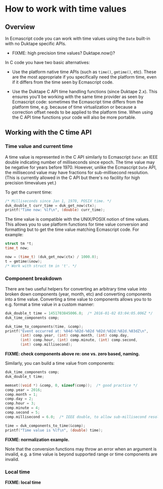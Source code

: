# How to work with time values

## Overview

In Ecmascript code you can work with time values using the `Date` built-in with
no Duktape specific APIs.

* FIXME: high precision time values? Duktape.now()?

In C code you have two basic alternatives:

* Use the platform native time APIs (such as ``time()``, ``gmtime()``, etc).
  These are the most appropriate if you specifically need the platform time,
  even if it differs from the time seen by Ecmascript code.

* Use the Duktape C API time handling functions (since Duktape 2.x).  This
  ensures you'll be working with the same time provider as seen by Ecmascript
  code: sometimes the Ecmascript time differs from the platform time, e.g.
  because of time virtualization or because a correction offset needs to be
  applied to the platform time.  When using the C API time functions your code
  will also be more portable.

## Working with the C time API

### Time value and current time

A time value is represented in the C API similarly to Ecmascript `Date`:
an IEEE double indicating number of milliseconds since epoch.  The time
value may be negative for years before 1970.  However, unlike the Ecmascript
`Date` API, the millisecond value may have fractions for sub-millisecond
resolution.  (This is currently allowed in the C API but there's no facility
for high precision timevalues yet.)

To get the current time:

```c
/* Milliseconds since Jan 1, 1970, POSIX time. */
duk_double_t curr_time = duk_get_now(ctx);
printf("Time now: %lf\n", (double) curr_time);
```

The time value is compatible with the UNIX/POSIX notion of time values.  This
allows you to use platform functions for time value conversion and formatting
but to get the time value matching Ecmascript code.  For example:

```c
struct tm *t;
time_t now;

now = (time_t) (duk_get_now(ctx) / 1000.0);
t = gmtime(&now);
/* Work with struct tm in 't'. */
```

### Component breakdown

There are two useful helpers for converting an arbitrary time value into broken
down components (year, month, etc) and converting components into a time value.
Converting a time value to components allows you to to e.g. format a time value
in a custom manner:

```c
duk_double_t time = 1451703845006.0;  /* 2016-01-02 03:04:05.006Z */
duk_time_components comp;

duk_time_to_components(time, &comp);
printf("Event occurred at: %04d-%02d-%02d %02d:%02d:%02d.%03dZ\n",
       (int) comp.year, (int) comp.month, (int) comp.day,
       (int) comp.hour, (int) comp.minute, (int) comp.second,
       (int) comp.millisecond);
```

**FIXME: check components above re: one vs. zero based, naming.**

Similarly, you can build a time value from components:

```c
duk_time_components comp;
duk_double_t time;

memset((void *) &comp, 0, sizeof(comp));  /* good practice */
comp.year = 2016;
comp.month = 1;
comp.day = 2;
comp.hour = 3;
comp.minute = 4;
comp.second = 5;
comp.millisecond = 6.0;  /* IEEE double, to allow sub-millisecond resolution */

time = duk_components_to_time(&comp);
printf("Time value is %lf\n", (double) time);
```

**FIXME: normalization example.**

Note that the conversion functions may throw an error when an argument is
invalid, e.g. a time value is beyond supported range or time components are
invalid.

### Local time

**FIXME: local time**
